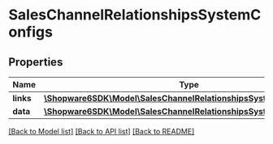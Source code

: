 # SalesChannelRelationshipsSystemConfigs

## Properties
Name | Type | Description | Notes
------------ | ------------- | ------------- | -------------
**links** | [**\Shopware6SDK\Model\SalesChannelRelationshipsSystemConfigsLinks**](SalesChannelRelationshipsSystemConfigsLinks.md) |  | [optional] 
**data** | [**\Shopware6SDK\Model\SalesChannelRelationshipsSystemConfigsData[]**](SalesChannelRelationshipsSystemConfigsData.md) |  | [optional] 

[[Back to Model list]](../../README.md#documentation-for-models) [[Back to API list]](../../README.md#documentation-for-api-endpoints) [[Back to README]](../../README.md)

